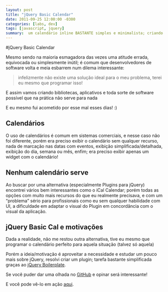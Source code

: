 ```yaml
---
layout: post 
title: "jQuery Basic Calendar"
date: 2011-09-25 12:00:00 -0300
categories: [labs, dev]
tags: [javascript, jquery]
summary:  um calendário inline BASTANTE simples e minimalista; criando para fins de estudos com ajuda do jQuery Boilerplate.
---
```


#jQuery Basic Calendar

Mesmo sendo na maioria esmagadora das vezes uma atitude errada, equivocada ou simplesmente inútil; é comum que desenvolvedores de software volta e meia esbarrem num dilema interessante:

> infelizmente não existe uma solução ideal para o meu problema, terei eu mesmo que programar isso!

E assim vamos criando bibliotecas, aplicativos e toda sorte de software possível que na prática não serve para nada 

E eu mesmo fui acometido por esse mal esses dias! :)

## Calendários

O uso de calendários é comum em sistemas comerciais, e nesse caso não foi diferente, porém era preciso exibir o calendário sem qualquer recurso, nada de marcação nas datas com eventos, exibição simplificada/detalhada, exibição do dia, semana ou mês, enfim; era preciso exibir apenas  um widget com o calendário!

## Nenhum calendário serve

Ao buscar por uma alternativa (especialmente Plugins para jQuery)  encontrei vários bem interessantes como o iCal Calendar; porém todas as opções com muito mais recursos do que eu realmente precisava, e com um “problema” sério para profissionais como eu sem qualquer habilidade com UI, a dificuldade em adaptar o visual do Plugin em concordância com o visual da aplicação.

## jQuery Basic Cal e motivações

Dada a realidade, não me restou outra alternativa, tive eu mesmo que programar o calendário perfeito para aquela situação (talvez só aquela) 

Porém a ideia/motivação é aproveitar a necessidade e estudar um pouco mais sobre jQuery, resolvi criar um plugin; tarefa bastante simplificada graças ao [jQuery Boilerplate](http://jqueryboilerplate.com/).

Se você puder dar uma olhada no [GitHub](https://github.com/rodrigobraga/jQuery-Basic-Calendar) e opinar será interessante!

E você pode vê-lo em ação [aqui](/labs/jquery-basic-calendar).
